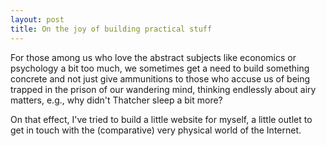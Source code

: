 ```yaml
---
layout: post
title: On the joy of building practical stuff
---
```


For those among us who love the abstract subjects like economics or psychology a bit too much, we sometimes get a need to build something concrete and not just give ammunitions to those who accuse us of being trapped in the prison of our wandering mind, thinking endlessly about airy matters, e.g., why didn't Thatcher sleep a bit more?

On that effect, I've tried to build a little website for myself, a little outlet to get in touch with the (comparative) very physical world of the Internet.